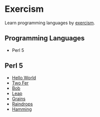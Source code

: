 # Exercism

Learn programming languages by [exercism](https://exercism.io/).

## Programming Languages

- Perl 5

## Perl 5

- [Hello World](./perl5/hello-world/)
- [Two Fer](./perl5/two-fer/)
- [Bob](./perl5/bob/)
- [Leap](./perl5/leap/)
- [Grains](./perl5/grains/)
- [Raindrops](./perl5/raindrops/)
- [Hamming](./perl5/hamming)
